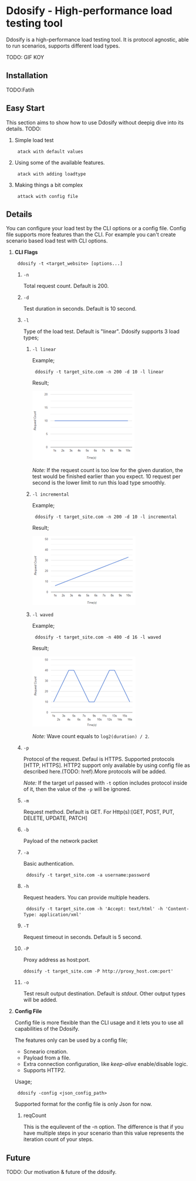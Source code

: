 # **Ddosify** - High-performance load testing tool

Ddosify is a high-performance load testing tool. It is protocol agnostic, able to run scenarios, supports different load types.

TODO: GIF KOY

## Installation
TODO:Fatih

## Easy Start
This section aims to show how to use Ddosify without deepig dive into its details. TODO: 
1. Simple load test

		atack with default values

2. Using some of the available features.

		atack with adding loadtype

3. Making things a bit complex

		attack with config file
		
## Details

You can configure your load test by the CLI options or a config file. Config file supports more features than the CLI. For example you can't create scenario based load test with CLI options.

1. **CLI Flags**

        ddosify -t <target_website> [options...]

    1. `-n`

        Total request count. Default is 200.
    2. `-d`

        Test duration in seconds. Default is 10 second.
    3. `-l`

        Type of the load test. Default is "linear". Ddosify supports 3 load types;
        1. `-l linear`

            Example; 

                ddosify -t target_site.com -n 200 -d 10 -l linear

            Result;

            ![enter image description here](assets/linear.png)

            *Note:* If the request count is too low for the given duration, the test would be finished earlier than you expect. 10 request per second is the lower limit to run this load type smoothly.

        2. `-l incremental`
        
            Example;

                ddosify -t target_site.com -n 200 -d 10 -l incremental

            Result;

            ![enter image description here](assets/incremental.png)
            
        3. `-l waved`
            
            Example;

                ddosify -t target_site.com -n 400 -d 16 -l waved

            Result;

            ![enter image description here](assets/waved.png)

            *Note:* Wave count equals to `log2(duration) / 2`.
    4. `-p`

        Protocol of the request. Defaul is HTTPS. Supported protocols [HTTP, HTTPS]. HTTP2 support only available by using config file as described here.(TODO: href).More protocols will be added.
        
        *Note:* If the target url passed with `-t` option includes protocol inside of it, then the value of the `-p` will be ignored.
    
    5. `-m`

        Request method. Default is GET. For Http(s):[GET, POST, PUT, DELETE, UPDATE, PATCH]

    6. `-b` 

        Payload of the network packet

    7. `-a`

        Basic authentication. 

            ddosify -t target_site.com -a username:password

    8. `-h`

        Request headers. You can provide multiple headers.

            ddosify -t target_site.com -h 'Accept: text/html' -h 'Content-Type: application/xml'
    
    9. `-T`

        Request timeout in seconds. Default is 5 second.

    10. `-P`

        Proxy address as host:port. 

            ddosify -t target_site.com -P http://proxy_host.com:port'

    11. `-o`

        Test result output destination. Default is *stdout*. Other output types will be added.

2. **Config File**

    Config file is more flexible than the CLI usage and it lets you to use all capabilities of the Ddosify. 
    
    The features only can be used by a config file;
    - Scneario creation.
    - Payload from a file.
    - Extra connection configuration, like *keep-alive* enable/disable logic.
    - Supports HTTP2. 

    Usage;

        ddosify -config <json_config_path>

    Supported format for the config file is only Json for now.

  


    1. reqCount

        This is the equilevent of the -n option. The difference is that if you have multiple steps in your scenario than this value represents the iteration count of your steps.

  

## Future
TODO: Our motivation & future of the ddosify.

